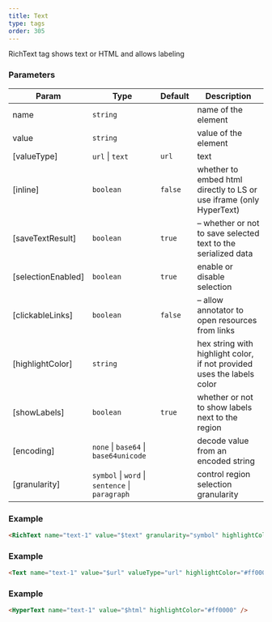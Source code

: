 ```yaml
---
title: Text
type: tags
order: 305
---
```


RichText tag shows text or HTML and allows labeling

### Parameters

| Param | Type | Default | Description |
| --- | --- | --- | --- |
| name | <code>string</code> |  | name of the element |
| value | <code>string</code> |  | value of the element |
| [valueType] | <code>url</code> \| <code>text</code> | <code>url|text</code> | – source of the data |
| [inline] | <code>boolean</code> | <code>false</code> | whether to embed html directly to LS or use iframe (only HyperText) |
| [saveTextResult] | <code>boolean</code> | <code>true</code> | – whether or not to save selected text to the serialized data |
| [selectionEnabled] | <code>boolean</code> | <code>true</code> | enable or disable selection |
| [clickableLinks] | <code>boolean</code> | <code>false</code> | – allow annotator to open resources from links |
| [highlightColor] | <code>string</code> |  | hex string with highlight color, if not provided uses the labels color |
| [showLabels] | <code>boolean</code> | <code>true</code> | whether or not to show labels next to the region |
| [encoding] | <code>none</code> \| <code>base64</code> \| <code>base64unicode</code> |  | decode value from an encoded string |
| [granularity] | <code>symbol</code> \| <code>word</code> \| <code>sentence</code> \| <code>paragraph</code> |  | control region selection granularity |

### Example
```html
<RichText name="text-1" value="$text" granularity="symbol" highlightColor="#ff0000" />
```
### Example
```html
<Text name="text-1" value="$url" valueType="url" highlightColor="#ff0000" />
```
### Example
```html
<HyperText name="text-1" value="$html" highlightColor="#ff0000" />
```
